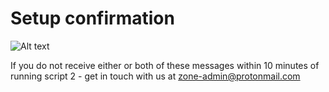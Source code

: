 #  Setup confirmation

![Alt text](https://fogbank-reporting-version-release.s3.us-east-1.amazonaws.com/3-progress-messages.png)

If you do not receive either or both of these messages within 10 minutes of running script 2 - get in touch with us at zone-admin@protonmail.com 
